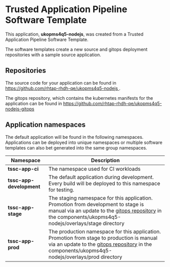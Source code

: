 # Trusted Application Pipeline Software Template

This application, **ukopms4q5-nodejs**, was created from a Trusted Application Pipeline Software Template.

The software templates create a new source and gitops deployment repositories with a sample source application. 

## Repositories

The source code for your application can be found in [https://github.com/rhtap-rhdh-qe/ukopms4q5-nodejs ](https://github.com/rhtap-rhdh-qe/ukopms4q5-nodejs ).
 
The gitops repository, which contains the kubernetes manifests for the application can be found in 
[https://github.com/rhtap-rhdh-qe/ukopms4q5-nodejs-gitops ](https://github.com/rhtap-rhdh-qe/ukopms4q5-nodejs-gitops ) 

## Application namespaces 

The default application will be found in the following namespaces. Applications can be deployed into unique namespaces or multiple software templates can also bet generated into the same group namespaces.  

|  Namespace   |  Description   |  
| -------- | -------- |
| **tssc-app-ci** | The namespace used for CI workloads |
| **tssc-app-development** | The default application during development. Every build will be deployed to this namespace for testing. |
| **tssc-app-stage** | The staging namespace for this application. Promotion from development to stage is manual via an update to the [gitops repository](https://github.com/rhtap-rhdh-qe/ukopms4q5-nodejs-gitops ) in the components/ukopms4q5-nodejs/overlays/stage directory |
| **tssc-app-prod** | The production namespace for this application. Promotion from stage to production is manual via an update to the [gitops repository](https://github.com/rhtap-rhdh-qe/ukopms4q5-nodejs-gitops ) in the components/ukopms4q5-nodejs/overlays/prod directory |